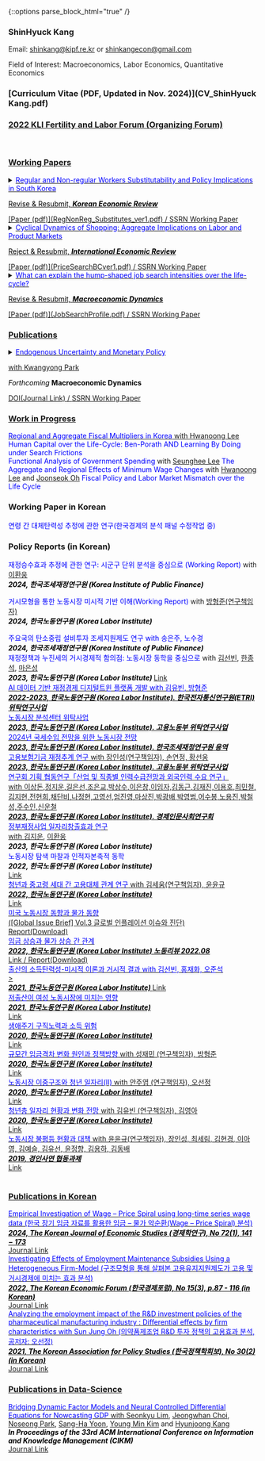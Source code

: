 {::options parse_block_html="true" /}

### ShinHyuck Kang

Email: shinkang@kipf.re.kr or shinkangecon@gmail.com

Field of Interest: Macroeconomics, Labor Economics, Quantitative Economics

### [Curriculum Vitae (PDF, Updated in Nov. 2024)](CV_ShinHyuck Kang.pdf)


 ### <a href="https://github.com/shinkangecon/kli_fertilityforum.github.io" target="_blank"> 2022 KLI Fertility and Labor Forum (Organizing Forum)

<br>

### Working Papers
<details>
  <summary markdown="span"><font color="blue">Regular and Non-regular Workers Substitutability and Policy Implications in South Korea</font>
  
  <font color="black">Revise & Resubmit, <b><i>Korean Economic Review</i></b></font></summary>
    
  | **Abstract**          |
  |:---------------------------|
  | I explore the effects of policies that affect relative prices between regular and non-regular workers in South Korea. To this end, I first estimate the constant elasticity of substitution (CES) production function using the Korean workplace level panel data. The implied elasticity of substitution implies that regular and non-regular workers are substitutes. Based on the empirical estimate, I implement policy experiments and counter-factual analysis using the calibrated heterogeneous firm model. The model is rich as it calibrates both firing and hiring costs, which are crucial factors of determining relative prices between regular and non-regular workers. Policy experiments imply that it is crucial to consider the degree of substitution and labor adjustment costs.

 </details>
[Paper (pdf)](RegNonReg_Substitutes_ver1.pdf)   /
<a href="https://papers.ssrn.com/sol3/papers.cfm?abstract_id=4197008">SSRN Working Paper
 <br> 

 <details>
  <summary markdown="span"><font color="blue">Cyclical Dynamics of Shopping: Aggregate Implications on Labor and Product Markets</font>
    
  <font color="black">Reject & Resubmit, <b><i>International Economic Review</i></b></font></summary>
    
  | **Abstract**          |
  |:---------------------------|
  | I propose a theory of price hunting over the business cycle with empirical evidence. In the U.S. data, not only is aggregate shopping time lower in recession but also it is more pronounced for unemployed individuals than employed ones. However, the standard price search models based on the income effect predict opposites. In this paper, I build a model of endogenous price hunting in decentralized labor and product markets. The model predicts that the joint effect of a procyclical return to shopping, which this paper newly finds, and the standard income effect explains the data. Empirical evidence based on the consumer panel data supports the arguments. Lastly, I identify that while search frictions amplify business cycle fluctuations, endogenous shopping effort consistent with the data does not.
  
 </details>
[Paper (pdf)](PriceSearchBCver1.pdf)  /
<a href="https://papers.ssrn.com/sol3/papers.cfm?abstract_id=3283175">SSRN Working Paper
<br>

 <details>
  <summary markdown="span"><font color="blue">What can explain the hump-shaped job search intensities over the life-cycle?</font> 
    
  <font color="black">Revise & Resubmit, <b><i>Macroeconomic Dynamics</i></b></font></summary>
    
  | **Abstract**          |
  |:---------------------------|
  | This paper explores the puzzling inverted U-shape job search profile for U.S. data. It is well established that the standard life-cycle incomplete market model is incapable of explaining this phenomenon because of the wealth effect. I argue two channels to explain the puzzle: (i) the resolution of perceived risks through Bayesian learning, and (ii) wealth accumulation in the incomplete market over the life-cycle. To support this, I empirically and analytically show that unemployed job seekers devote less efforts to find jobs under higher uncertainty and wealth.
  
 </details>
[Paper (pdf)](JobSearchProfile.pdf)  /
<a href="https://papers.ssrn.com/sol3/papers.cfm?abstract_id=3766000">SSRN Working Paper
  <br>

### Publications

<details>
  <summary markdown="span"><font color="blue">Endogenous Uncertainty and Monetary Policy</font> 
    
  with <a href="https://sites.google.com/site/econkypark/home/" target="_blank">Kwangyong Park</a>
  
  <font color="black"><i>Forthcoming</i> <b>Macroeconomic Dynamics</b></font></summary>
  
  | **Abstract**          |
  |:---------------------------|
  | In this paper, we empirically explore the endogeneity of uncertainty and the interaction between different types of uncertainty and monetary policy using a shock-restricted vector-autoregression model. We find that a contractionary monetary policy shock reduces financial uncertainty, opposite to Bekaert et al. (2013), while at the same time it also heightens real uncertainty. This discrepancy arises because the model allows endogenous shifts in uncertainty. We also show that endogenous responses of uncertainty amplify the effects of monetary policy on real activity.
  
 </details>
<a href="https://doi.org/10.1017/S1365100523000111">DOI(Journal Link)  /
<a href="https://papers.ssrn.com/sol3/papers.cfm?abstract_id=3680434">SSRN Working Paper
 <br> 

### Work in Progress
  <font color="blue"> Regional and Aggregate Fiscal Multipliers in Korea</font> with <a href="https://hwanoonglee.com/" target="_blank">Hwanoong Lee</a>  
  <font color="blue"> Human Capital over the Life-Cycle: Ben-Porath AND Learning By Doing under Search Frictions</font>    
  <font color="blue"> Functional Analysis of Government Spending</font> with <a href="https://econ-seunghee.github.io/" target="_blank">Seunghee Lee</a>
  <font color="blue"> The Aggregate and Regional Effects of Minimum Wage Changes</font> with <a href="https://hwanoonglee.com/" target="_blank">Hwanoong Lee</a> and <a href="https://sites.google.com/view/joonseokoh/" target="_blank">Joonseok Oh</a>
  <font color="blue"> Fiscal Policy and Labor Market Mismatch over the Life Cycle</font><br>
 
### Working Paper in Korean
  <font color="blue"> 연령 간 대체탄력성 추정에 관한 연구(한국경제의 분석 패널 수정작업 중)</font><br> 
 
### Policy Reports (in Korean)
   <font color="blue"> 재정승수효과 추정에 관한 연구: 시군구 단위 분석을 중심으로 (Working Report)</font> with <a href="https://hwanoonglee.com/" target="_blank">이환웅</a><br>
   <font color="black"> <b><i> 2024, 한국조세재정연구원 (Korea Institute of Public Finance) </i></b></font><br>
   
   <font color="blue"> 거시모형을 통한 노동시장 미시적 기반 이해(Working Report)</font> with <a href="https://www.kli.re.kr/kli/empView.es?mid=a10502020000&emp_cd=17080035&dept_cd=14000&up_dept_cd=0" target="_blank">방형준(연구책임자)</a><br> 
   <font color="black"> <b><i> 2024, 한국노동연구원 (Korea Labor Institute) </i></b></font><br>   
   
   <summary markdown="span"><font color="blue"> 주요국의 탄소중립 설비투자 조세지원제도 연구 with 송은주, 노수경</font></summary>
   <font color="black"> <b><i> 2024, 한국조세재정연구원 (Korea Institute of Public Finance) </i></b></font><br>
   
   <summary markdown="span"><font color="blue"> 재정정책과 누진세의 거시경제적 함의점: 노동시장 동학을 중심으로</font> with <a href="https://sites.google.com/site/sunbinkim/" target="_blank">김선빈</a>, <a href="https://econ.dongguk.edu/professor/list?professor_haggwa_type=PROFH_019&professor_type=PROF_006" target="_blank">한종석</a>, <a href="https://sites.google.com/site/eunseongmaecon/eunseong-ma" target="_blank">마은성</a><br>
   <font color="black"> <b><i> 2023, 한국노동연구원 (Korea Labor Institute) </i></b></font>   
   <a href="https://www.kli.re.kr/kli/rschRptpView.es?pblct_sn=9998&mid=a10102060000&nPage=1&sch_yr=&sch_type=&sch_keyword=%EB%88%84%EC%A7%84%EC%84%B8&sch_rsch_fld_no=">Link <br>   
    
   <summary markdown="span"><font color="blue"> AI 데이터 기반 재정경제 디지털트윈 플랫폼 개발 with 김유빈, 방형준</font></summary>
   <font color="black"> <b><i> 2022-2023, 한국노동연구원 (Korea Labor Institute). 한국전자통신연구원(ETRI) 위탁연구사업 </i></b></font><br>    
   
   <summary markdown="span"><font color="blue"> 노동시장 분석센터 위탁사업</font></summary>
   <font color="black"> <b><i> 2023, 한국노동연구원 (Korea Labor Institute). 고용노동부 위탁연구사업 </i></b></font><br>    
   
   <summary markdown="span"><font color="blue">  2024년 국세수입 전망을 위한 노동시장 전망</font></summary>
   <font color="black"> <b><i> 2023, 한국노동연구원 (Korea Labor Institute). 한국조세재정연구원 용역 </i></b></font><br> 
   
   <summary markdown="span"><font color="blue"> 고용보험기금 재정추계 연구</font> with 장인성(연구책임자), 손연정, 황선웅</summary>
   <font color="black"> <b><i> 2023, 한국노동연구원 (Korea Labor Institute). 고용노동부 위탁연구사업 </i></b></font><br>  
   
   <summary markdown="span"><font color="blue"> 연구회 기획 협동연구「산업 및 직종별 인력수급전망과 외국인력 수요 연구」</font></summary> with 이상돈,정지운,길은선,조은교,박상수,이은창,이임자,김동근,김재진,이용호,최민철,김지현,전현희,채단비,나정현,고영선,엄진영,마상진,박광배,박영범,어수봉,노용진,박철성,주수인,신운철</font></summary>
   <font color="black"> <b><i> 2023, 한국노동연구원 (Korea Labor Institute). 경제인문사회연구회 </i></b></font><br>
   
   <summary markdown="span"><font color="blue"> 정부재정사업 일자리창출효과 연구 </font></summary> with <a href="https://jiwoonkim.weebly.com/" target="_blank">김지운</a>, <a href="https://hwanoonglee.com/" target="_blank">이환웅</a><br>
   <font color="black"> <b><i> 2023, 한국노동연구원 (Korea Labor Institute) </i></b></font><br>  
    
  <summary markdown="span"><font color="blue">노동시장 탐색 마찰과 인적자본축적 동학</font><br>
<font color="black"> <b><i> 2022, 한국노동연구원 (Korea Labor Institute) </i></b></font></summary>   
<a href="https://www.kli.re.kr/kli/rschRptpView.es?pblct_sn=9810&mid=a10102060000&nPage=1&sch_yr=&sch_type=&sch_keyword=%EB%85%B8%EB%8F%99%EC%8B%9C%EC%9E%A5%20%ED%83%90%EC%83%89%20%EB%A7%88%EC%B0%B0%EA%B3%BC%20%EC%9D%B8%EC%A0%81%EC%9E%90%EB%B3%B8%EC%B6%95%EC%A0%81%20%EB%8F%99%ED%95%99&sch_rsch_fld_no=">Link  
  
  <summary markdown="span"><font color="blue">청년과 중고령 세대 간 고용대체 관계 연구</font> with 김세움(연구책임자), 윤윤규<br>
  <font color="black"> <b><i> 2022, 한국노동연구원 (Korea Labor Institute) </i></b></font></summary>     
  <a href="https://www.kli.re.kr/kli/rschRptpView.es?pblct_sn=9827&mid=a10102060000&nPage=1&sch_yr=&sch_type=&sch_keyword=%EA%B9%80%EC%84%B8%EC%9B%80&sch_rsch_fld_no=">Link<br>    
  
  <summary markdown="span"><font color="blue">미국 노동시장 동향과 물가 동향</font><br>
 ([Global Issue Brief] Vol.3 글로벌 인플레이션 이슈와 진단)</summary>
<a href="https://github.com/shinkangecon/shinkangecon.github.io/blob/master/Global_Issue.pdf">Report(Download)<br> 

  <summary markdown="span"><font color="blue">임금 상승과 물가 상승 간 관계</font><br>
   <font color="black"> <b><i> 2022, 한국노동연구원 (Korea Labor Institute) 노동리뷰 2022.08 </i></b></font></summary> 
<a href="https://www.dbpia.co.kr/journal/articleDetail?nodeId=NODE11148605">Link <a href="https://github.com/shinkangecon/shinkangecon.github.io/blob/master/WagePrice_Korean_Empirical.pdf"> / Report(Download)<br>  

  <summary markdown="span"><font color="blue">출산의 소득탄력성-미시적 이론과 거시적 결과 with 김선빈, 홍재화, 오준석</font></summary>><br>
  <font color="black"> <b><i> 2021, 한국노동연구원 (Korea Labor Institute) </i></b></font>   
<a href="https://www.kli.re.kr/kli/rschRptpView.es?pblct_sn=9660&mid=a10102060000&nPage=1&sch_yr=&sch_type=&sch_keyword=%EC%B6%9C%EC%82%B0%EC%9D%98%20%EC%86%8C%EB%93%9D%ED%83%84%EB%A0%A5%EC%84%B1-%EB%AF%B8%EC%8B%9C%EC%A0%81%20%EC%9D%B4%EB%A1%A0%EA%B3%BC%20%EA%B1%B0%EC%8B%9C%EC%A0%81%20%EA%B2%B0%EA%B3%BC&sch_rsch_fld_no=">Link<br>  
  
  <summary markdown="span"><font color="blue">저출산이 여성 노동시장에 미치는 영향</font><br>
  <font color="black"> <b><i> 2021, 한국노동연구원 (Korea Labor Institute) </i></b></font></summary> 
<a href="https://www.kli.re.kr/kli/rschRptpView.es?pblct_sn=9687&mid=a10102060000&nPage=1&sch_yr=&sch_type=&sch_keyword=%EC%A0%80%EC%B6%9C%EC%82%B0%EC%9D%B4%20%EC%97%AC%EC%84%B1%20%EB%85%B8%EB%8F%99%EC%8B%9C%EC%9E%A5%EC%97%90%20%EB%AF%B8%EC%B9%98%EB%8A%94%20%EC%98%81%ED%96%A5&sch_rsch_fld_no=">Link<br>  
  
  <summary markdown="span"><font color="blue">생애주기 구직노력과 소득 위험</font><br>
  <font color="black"> <b><i> 2020, 한국노동연구원 (Korea Labor Institute) </i></b></font></summary>   
<a href="https://www.kli.re.kr/kli/rschRptpView.es?pblct_sn=9529&mid=a10102060000&nPage=1&sch_yr=&sch_type=&sch_keyword=%EC%83%9D%EC%95%A0%EC%A3%BC%EA%B8%B0%20%EA%B5%AC%EC%A7%81%EB%85%B8%EB%A0%A5%EA%B3%BC%20%EC%86%8C%EB%93%9D%20%EC%9C%84%ED%97%98&sch_rsch_fld_no=">Link  
 <summary markdown="span"><font color="blue">규모간 임금격차 변화 원인과 정책방향</font> with 성재민 (연구책임자), 방형준 <br>
  <font color="black"> <b><i> 2020, 한국노동연구원 (Korea Labor Institute) </i></b></font></summary>   
<a href="https://www.kli.re.kr/kli/rschRptpView.es?pblct_sn=9555&mid=a10102060000&nPage=1&sch_yr=&sch_type=&sch_keyword=%EA%B7%9C%EB%AA%A8%EA%B0%84%20%EC%9E%84%EA%B8%88%EA%B2%A9%EC%B0%A8%20%EB%B3%80%ED%99%94%20%EC%9B%90%EC%9D%B8%EA%B3%BC%20%EC%A0%95%EC%B1%85%EB%B0%A9%ED%96%A5&sch_rsch_fld_no=">Link<br>  

 <summary markdown="span"><font color="blue">노동시장 이중구조와 청년 일자리(Ⅱ)</font> with 안주엽 (연구책임자), 오선정<br>
 <font color="black"> <b><i> 2020, 한국노동연구원 (Korea Labor Institute) </i></b></font></summary>   
<a href="https://www.kli.re.kr/kli/rschRptpView.es?pblct_sn=9534&mid=a10102060000&nPage=1&sch_yr=&sch_type=&sch_keyword=%EB%85%B8%EB%8F%99%EC%8B%9C%EC%9E%A5%20%EC%9D%B4%EC%A4%91%EA%B5%AC%EC%A1%B0%EC%99%80%20%EC%B2%AD%EB%85%84%20%EC%9D%BC%EC%9E%90%EB%A6%AC&sch_rsch_fld_no=">Link<br>  

  <summary markdown="span"><font color="blue">청년층 일자리 현황과 변화 전망</font> with 김유빈 (연구책임자), 김영아 <br>
  <font color="black"> <b><i> 2020, 한국노동연구원 (Korea Labor Institute) </i></b></font></summary> 
<a href="https://www.kli.re.kr/kli/rschRptpView.es?pblct_sn=9508&mid=a10102060000&nPage=1&sch_yr=&sch_type=&sch_keyword=%EC%B2%AD%EB%85%84%EC%B8%B5%20%EC%9D%BC%EC%9E%90%EB%A6%AC%20%ED%98%84%ED%99%A9%EA%B3%BC%20%EB%B3%80%ED%99%94%20%EC%A0%84%EB%A7%9D&sch_rsch_fld_no=">Link  
  
  <summary markdown="span"><font color="blue">노동시장 불평등 현황과 대책</font> with 윤윤규(연구책임자), 장인성, 최세림, 김현경, 이아영, 김예슬, 김유선, 윤정향, 김용하, 김동배 <br>   
  <font color="black"> <b><i> 2019, 경인사연 협동과제 </i></b></font></summary>
<a href="https://www.nrc.re.kr/board.es?mid=a10301000000&bid=0008&list_no=0&act=view&nPage=1&otp_id=OTP_0000000000004402">Link<br>  
  
<br>

### Publications in Korean

  <summary markdown="span"><font color="blue">Empirical Investigation of Wage – Price Spiral using long-time series wage data (한국 장기 임금 자료를 활용한 임금 – 물가 악순환(Wage – Price Spiral) 분석)</font><br> 
 <font color="black"> <b><i> 2024, The Korean Journal of Economic Studies (경제학연구), No 72(1), 141 − 173 </i></b></font><br>
 <a href="https://www.kea.ne.kr/publication/kjes/article/read?page=1&perPageNum=10&searchType&keyword&sortType&sortOrder&id=2598">Journal Link<br>

  <summary markdown="span"><font color="blue">Investigating Effects of Employment Maintenance Subsidies Using a Heterogeneous Firm-Model (구조모형을 통해 살펴본 고용유지지원제도가 고용 및 거시경제에 미치는 효과 분석)</font><br>
<font color="black"> <b><i> 2022, The Korean Economic Forum (한국경제포럼), No 15(3), p.87 - 116 (in Korean)</i></b></font></summary>
<a href="http://www.kea.ne.kr/publication/kef/article/read?page=1&perPageNum=10&searchType&keyword&sortType&sortOrder&id=2509">Journal Link<br>
 
  <summary markdown="span"><font color="blue">Analyzing the employment impact of the R&D investment policies of the pharmaceutical manufacturing industry : Differential effects by firm characteristics with Sun Jung Oh (의약품제조업 R&D 투자 정책의 고용효과 분석, 공저자: 오선정)</font><br>
<font color="black"> <b><i>2021, The Korean Association for Policy Studies (한국정책학회보), No 30(2) (in Korean)</i></b></font></summary>
<a href="https://www.kci.go.kr/kciportal/ci/sereArticleSearch/ciSereArtiView.kci?sereArticleSearchBean.artiId=ART002735321">Journal Link<br>

### Publications in Data-Science

   <summary markdown="span"><font color="blue">Bridging Dynamic Factor Models and Neural Controlled Differential Equations for Nowcasting GDP </font> with <a href="https://orcid.org/0000-0003-4904-7144" target="_blank">Seonkyu Lim</a>, <a href="https://www.jeongwhanchoi.me/" target="_blank">Jeongwhan Choi</a>, <a href="https://sites.google.com/view/noseong" target="_blank">Noseong Park</a>, <a href="https://sites.google.com/view/syoon/" target="_blank">Sang-Ha Yoon</a>, <a href="https://ksp.etri.re.kr/ksp/user/search?page=7&size=60&direction=ASC&sort=korNm" target="_blank">Young Min Kim</a> and <a href="https://scholar.google.com/citations?user=w_PFIMMAAAAJ&hl=ko" target="_blank">Hyunjoong Kang</a><br>
  <font color="black"> <b><i>In Proceedings of the 33rd ACM International Conference on Information and Knowledge Management (CIKM)</i></b></font></summary>
  <a href="https://dl.acm.org/doi/10.1145/3627673.3680074">Journal Link<br> 


 
